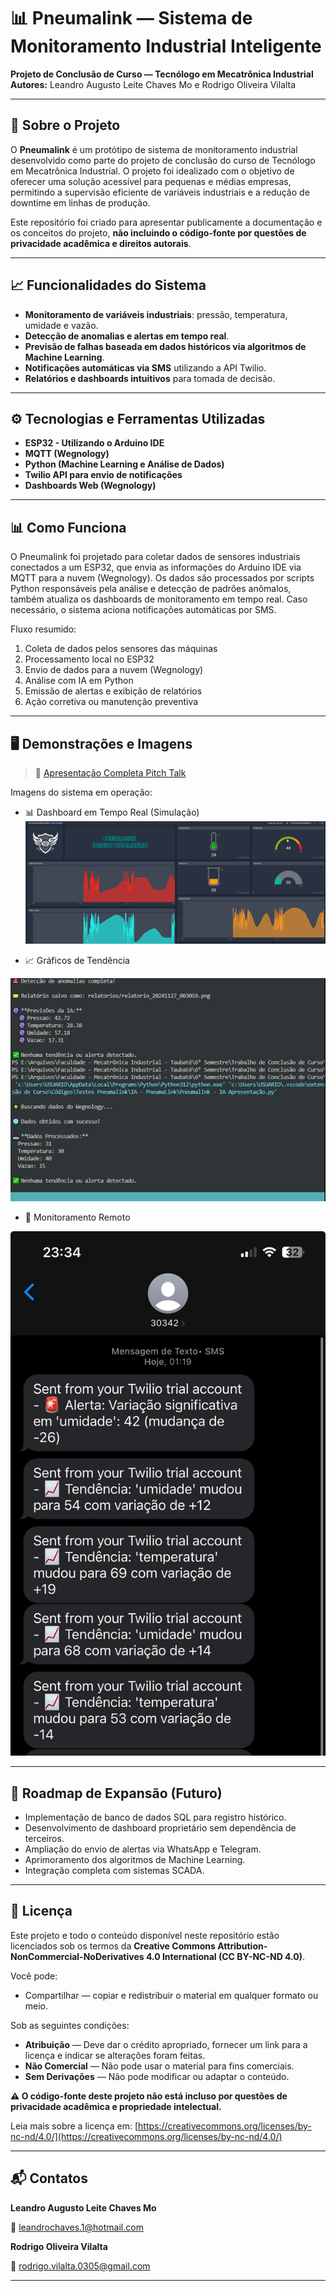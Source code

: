# 📊 Pneumalink — Sistema de Monitoramento Industrial Inteligente

**Projeto de Conclusão de Curso — Tecnólogo em Mecatrônica Industrial**  
**Autores:** Leandro Augusto Leite Chaves Mo e Rodrigo Oliveira Vilalta

---

## 📌 Sobre o Projeto

O **Pneumalink** é um protótipo de sistema de monitoramento industrial desenvolvido como parte do projeto de conclusão do curso de Tecnólogo em Mecatrônica Industrial. O projeto foi idealizado com o objetivo de oferecer uma solução acessível para pequenas e médias empresas, permitindo a supervisão eficiente de variáveis industriais e a redução de downtime em linhas de produção.

Este repositório foi criado para apresentar publicamente a documentação e os conceitos do projeto, **não incluindo o código-fonte por questões de privacidade acadêmica e direitos autorais**.

---

## 📈 Funcionalidades do Sistema

- **Monitoramento de variáveis industriais**: pressão, temperatura, umidade e vazão.
- **Detecção de anomalias e alertas em tempo real**.
- **Previsão de falhas baseada em dados históricos via algoritmos de Machine Learning**.
- **Notificações automáticas via SMS** utilizando a API Twilio.
- **Relatórios e dashboards intuitivos** para tomada de decisão.

---

## ⚙️ Tecnologias e Ferramentas Utilizadas

- **ESP32 - Utilizando o Arduino IDE**
- **MQTT (Wegnology)**
- **Python (Machine Learning e Análise de Dados)**
- **Twilio API para envio de notificações**
- **Dashboards Web (Wegnology)**

---

## 📊 Como Funciona

O Pneumalink foi projetado para coletar dados de sensores industriais conectados a um ESP32, que envia as informações do Arduino IDE via MQTT para a nuvem (Wegnology). Os dados são processados por scripts Python responsáveis pela análise e detecção de padrões anômalos, também atualiza os dashboards de monitoramento em tempo real. Caso necessário, o sistema aciona notificações automáticas por SMS.

Fluxo resumido:
1. Coleta de dados pelos sensores das máquinas
2. Processamento local no ESP32
3. Envio de dados para a nuvem (Wegnology)
4. Análise com IA em Python
5. Emissão de alertas e exibição de relatórios
6. Ação corretiva ou manutenção preventiva

---

## 🖥️ Demonstrações e Imagens

> 📄 [Apresentação Completa Pitch Talk](https://www.canva.com/design/DAGBIVKwHz0/-7eVF7sJizAyGELyxBg5Sg/view?utm_content=DAGBIVKwHz0&utm_campaign=designshare&utm_medium=link2&utm_source=uniquelinks&utlId=hcc9a4e5775)

Imagens do sistema em operação:

- 📊 Dashboard em Tempo Real (Simulação)
![Dashboard em Tempo Real](imagens/dashboard.png)

- 📈 Gráficos de Tendência

![Gráficos de Tendência](imagens/Demonstração-dos-Dados-processados-em-tempo-real.gif)

- 📡 Monitoramento Remoto

![Monitoramento Remoto](imagens/Notificação-via-SMS.png)

---

## 📝 Roadmap de Expansão (Futuro)

- Implementação de banco de dados SQL para registro histórico.
- Desenvolvimento de dashboard proprietário sem dependência de terceiros.
- Ampliação do envio de alertas via WhatsApp e Telegram.
- Aprimoramento dos algoritmos de Machine Learning.
- Integração completa com sistemas SCADA.

---

## 📄 Licença

Este projeto e todo o conteúdo disponível neste repositório estão licenciados sob os termos da **Creative Commons Attribution-NonCommercial-NoDerivatives 4.0 International (CC BY-NC-ND 4.0)**.

Você pode:
- Compartilhar — copiar e redistribuir o material em qualquer formato ou meio.

Sob as seguintes condições:
- **Atribuição** — Deve dar o crédito apropriado, fornecer um link para a licença e indicar se alterações foram feitas.
- **Não Comercial** — Não pode usar o material para fins comerciais.
- **Sem Derivações** — Não pode modificar ou adaptar o conteúdo.

**⚠️ O código-fonte deste projeto não está incluso por questões de privacidade acadêmica e propriedade intelectual.**

Leia mais sobre a licença em: [https://creativecommons.org/licenses/by-nc-nd/4.0/](https://creativecommons.org/licenses/by-nc-nd/4.0/)

---

## 📬 Contatos

**Leandro Augusto Leite Chaves Mo**

📧 leandrochaves.1@hotmail.com

**Rodrigo Oliveira Vilalta**

📧 rodrigo.vilalta.0305@gmail.com  

---
